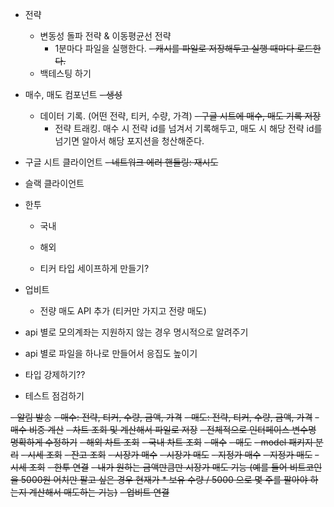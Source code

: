 - 전략
    - 변동성 돌파 전략 & 이동평균선 전략
        - 1분마다 파일을 실행한다.
          ~~- 캐시를 파일로 저장해두고 실행 때마다 로드한다.~~
    - 백테스팅 하기

- 매수, 매도 컴포넌트
  ~~- 생성~~
    - 데이터 기록. (어떤 전략, 티커, 수량, 가격)
      ~~- 구글 시트에 매수, 매도 기록 저장~~
        - 전략 트래킹. 매수 시 전략 id를 넘겨서 기록해두고, 매도 시 해당 전략 id를 넘기면 알아서 해당 포지션을 청산해준다.


- 구글 시트 클라이언트
  ~~- 네트워크 에러 핸들링: 재시도~~

- 슬랙 클라이언트

- 한투
    - 국내

    - 해외

    - 티커 타입 세이프하게 만들기?


- 업비트
    - 전량 매도 API 추가 (티커만 가지고 전량 매도)


- api 별로 모의계좌는 지원하지 않는 경우 명시적으로 알려주기
- api 별로 파일을 하나로 만들어서 응집도 높이기
- 타입 강제하기??
- 테스트 점검하기

~~- 알림 발송~~
~~- 매수: 전략, 티커, 수량, 금액, 가격~~
~~- 매도: 전략, 티커, 수량, 금액, 가격~~
~~- 매수 비중 계산~~
~~- 차트 조회 및 계산해서 파일로 저장~~
~~- 전체적으로 인터페이스 변수명 명확하게 수정하기~~
~~- 해외 차트 조회~~
~~- 국내 차트 조회~~
~~- 매수~~
~~- 매도~~
~~- model 패키지 분리~~
~~- 시세 조회~~
~~- 잔고 조회~~
~~- 시장가 매수~~
~~- 시장가 매도~~
~~- 지정가 매수~~
~~- 지정가 매도~~
~~- 시세 조회~~
~~- 한투 연결~~
~~- 내가 원하는 금액만큼만 시장가 매도 기능 (예를 들어 비트코인을 5000원 어치만 팔고 싶은 경우 현재가 * 보유 수량 / 5000 으로 몇 주를 팔아야 하는지 계산해서 매도하는 기능)~~
~~- 업비트 연결~~ 